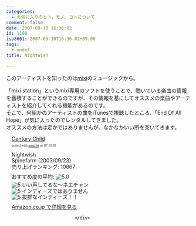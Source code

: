 ```yaml
---
categories:
  - お気に入りのヒト、モノ、コトについて
comment: false
date: 2007-09-30 16:36:02
id: 1108
iso8601: 2007-09-30T16:36:02+09:00
tags:
  - undef
title: NightWish

---
```


<div class="entry-body">
                                 <p>このアーティストを知ったのは<a href="https://mixi.jp/">mixi</a>のミュージックから。</p>

<p>「mixi station」というmixi専用のソフトを使うことで、聴いている楽曲の情報を蓄積することができるのですが、その情報を基にしてオススメの楽曲やアーティストを紹介してくれる機能があるのです。<br />
そこで、何組かのアーティストの曲をiTunesで視聴したところ、「End Of All Hope」が気に入ったのでレンタルしてきました。<br />
オススメの方法は定かではありませんが、なかなかいい所を突いてきます。</p>

<div class="amazlet-box" style="margin-bottom:0px;"><div class="amazlet-image" style="float:left;"><a href="http://www.amazon.co.jp/exec/obidos/ASIN/B0000C506H/nqounet-22/ref=nosim/" name="amazletlink" id="amazletlink"></a></div><div class="amazlet-info" style="float:left;margin-left:15px;line-height:120%"><div class="amazlet-name" style="margin-bottom:10px;line-height:120%"><a href="http://www.amazon.co.jp/exec/obidos/ASIN/B0000C506H/nqounet-22/ref=nosim/" name="amazletlink" id="amazletlink">Century Child</a><div class="amazlet-powered-date" style="font-size:7pt;margin-top:5px;font-family:verdana;line-height:120%">posted with <a href="http://app.amazlet.com/amazlet/" title="Century Child">amazlet</a> on 07.10.01</div></div><div class="amazlet-detail">Nightwish <br />Spinefarm (2003/09/23)<br />売り上げランキング: 10867<br /></div><div class="amazlet-review" style="margin-top:10px; margin-bottom:10px"><div class="amazlet-review-average" style="margin-bottom:5px">おすすめ度の平均: <img src="http://images-jp.amazon.com/images/G/09/x-locale/common/customer-reviews/stars-5-0.gif" alt="5.0" /></div><img src="http://images-jp.amazon.com/images/G/09/x-locale/common/customer-reviews/stars-5-0.gif" alt="5" /> いい声してるな〜ネエチャン<br /><img src="http://images-jp.amazon.com/images/G/09/x-locale/common/customer-reviews/stars-5-0.gif" alt="5" /> インディーズではありません<br /><img src="http://images-jp.amazon.com/images/G/09/x-locale/common/customer-reviews/stars-5-0.gif" alt="5" /> 抜群なインディーズ！！<br /></div><div class="amazlet-link" style="margin-top: 5px"><a href="http://www.amazon.co.jp/exec/obidos/ASIN/B0000C506H/nqounet-22/ref=nosim/" name="amazletlink" id="amazletlink">Amazon.co.jp で詳細を見る</a></div></div><div class="amazlet-footer" style="clear: left"></div></div>

                              </div>
    	